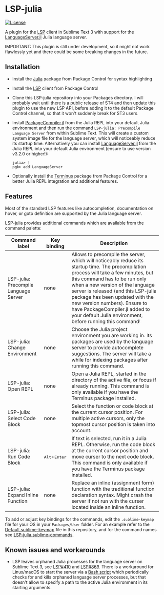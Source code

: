 # LSP-julia

[![License](https://img.shields.io/github/license/jwortmann/LSP-julia)](https://github.com/jwortmann/LSP-julia/blob/master/LICENSE)

A plugin for the [LSP](https://packagecontrol.io/packages/LSP) client in Sublime Text 3 with support for the [LanguageServer.jl](https://github.com/julia-vscode/LanguageServer.jl) Julia language server.

IMPORTANT: This plugin is still under development, so it might not work flawlessly yet and there could be some breaking changes in the future.

## Installation

* Install the [Julia](https://packagecontrol.io/packages/Julia) package from Package Control for syntax highlighting
* Install the [LSP](https://packagecontrol.io/packages/LSP) client from Package Control
* Clone this LSP-julia repository into your Packages directory.
  I will probably wait until there is a public release of ST4 and then update this plugin to use the new LSP API, before adding it to the default Package Control channel, so that it won't suddenly break for ST3 users.
* Install [PackageCompiler.jl](https://github.com/JuliaLang/PackageCompiler.jl) from the Julia REPL into your default Julia environment and then run the command `LSP-julia: Precompile Language Server` from within Sublime Text.
  This will create a custom system image file for the language server, which will noticeably reduce its startup time.
  Alternatively you can install [LanguageServer.jl](https://github.com/julia-vscode/LanguageServer.jl) from the Julia REPL into your default Julia environment (ensure to use version v3.2.0 or higher!):

    ```
    julia> ]
    pgk> add LanguageServer
    ```

* Optionally install the [Terminus](https://packagecontrol.io/packages/Terminus) package from Package Control for a better Julia REPL integration and additional features.

## Features

Most of the standard LSP features like autocompletion, documentation on hover, or goto definition are supported by the Julia language server.

LSP-julia provides additional commands which are available from the command palette:

| Command label | Key binding | Description |
| ------------- | ----------- | ----------- |
| LSP-julia: Precompile Language Server | none | Allows to precompile the server, which will noticeably reduce its startup time. The precompilation process will take a few minutes, but this command has to be run only when a new version of the language server is released (and this LSP-julia package has been updated with the new version numbers). Ensure to have PackageCompiler.jl added to your default Julia environment, before running this command! |
| LSP-julia: Change Environment | none | Choose the Julia project environment you are working in. Its packages are used by the language server to provide autocomplete suggestions. The server will take a while for indexing packages after running this command. |
| LSP-julia: Open REPL | none | Open a Julia REPL, started in the directory of the active file, or focus if already running. This command is only available if you have the Terminus package installed. |
| LSP-julia: Select Code Block | none | Select the function or code block at the current cursor position. For multiple active cursors, only the topmost cursor position is taken into account. |
| LSP-julia: Run Code Block | <kbd>Alt</kbd>+<kbd>Enter</kbd> | If text is selected, run it in a Julia REPL. Otherwise, run the code block at the current cursor position and move curser to the next code block. This command is only available if you have the Terminus package installed. |
| LSP-julia: Expand Inline Function | none | Replace an inline (assignment form) function with the traditional function declaration syntax. Might crash the server if not run with the curser located inside an inline function. |

To add or adjust key bindings for the commands, edit the `.sublime-keymap` file for your OS in your `Packages/User` folder.
For an example refer to the [Default.sublime-keymap](Default.sublime-keymap) file in this repository, and for the command names see [LSP-julia.sublime-commands](LSP-julia.sublime-commands).

## Known issues and workarounds

* LSP leaves orphaned Julia processes for the language server on Sublime Text 3, see [LSP#410](https://github.com/sublimelsp/LSP/issues/410) and [LSP#869](https://github.com/sublimelsp/LSP/issues/869).
  There is a workaround for Linux/macOS to start the server via a [Bash script](https://github.com/julia-vscode/LanguageServer.jl/blob/master/contrib/languageserver.sh) which periodically checks for and kills orphaned language server processes, but that doesn't allow to specify a path to the active Julia environment in its starting arguments.
